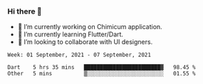 ### Hi there 👋

<!--
**devcat37/devcat37** is a ✨ _special_ ✨ repository because its `README.md` (this file) appears on your GitHub profile.-->


- 🔭 I’m currently working on Chimicum application.
- 🌱 I’m currently learning Flutter/Dart.
- 👯 I’m looking to collaborate with UI designers.
<!-- - 🤔 I’m looking for help with ... -->

<!--START_SECTION:waka-->
```text
Week: 01 September, 2021 - 07 September, 2021

Dart    5 hrs 35 mins   ████████████████████████▓   98.45 % 
Other   5 mins          ▒░░░░░░░░░░░░░░░░░░░░░░░░   01.55 % 
```
<!--END_SECTION:waka-->
